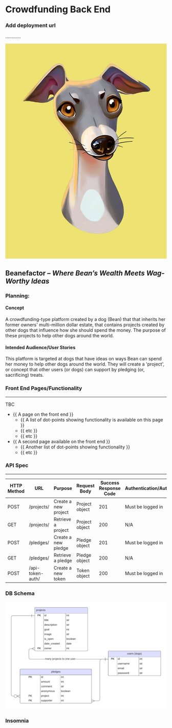 
# Crowdfunding Back End

### Add deployment url
............

![](/resources/beanefactor_test_logo.jpg)
## <strong>Beanefactor</strong> – <em>Where Bean’s Wealth Meets Wag-Worthy Ideas</em>

### Planning:
#### Concept
A crowdfunding-type platform created by a dog (Bean) that that inherits her former owners' multi-million dollar estate, that contains projects created by other dogs that influence how she should spend the money. The purpose of these projects to help other dogs around the world.

#### Intended Audience/User Stories
This platform is targeted at dogs that have ideas on ways Bean can spend her money to help other dogs around the world. They will create a 'project', or concept that other users (or dogs) can support by pledging (or, sacrificing) treats.

### Front End Pages/Functionality
---
TBC
- {{ A page on the front end }}
    - {{ A list of dot-points showing functionality is available on this page }}
    - {{ etc }}
    - {{ etc }}
- {{ A second page available on the front end }}
    - {{ Another list of dot-points showing functionality }}
    - {{ etc }}

### API Spec
---
| HTTP Method | URL              | Purpose              | Request Body   | Success Response Code | Authentication/Authorisation |
|-------------|------------------|----------------------|----------------|-----------------------|------------------------------|
| POST        | /projects/       | Create a new project | Project object | 201                   | Must be logged in            |
| GET         | /projects/       | Retrieve a project   | Project object | 200                   | N/A                          |
| POST        | /pledges/        | Create a new pledge  | Pledge object  | 201                   | Must be logged in            |
| GET         | /pledges/        | Retrieve a pledge    | Pledge object  | 200                   | N/A                          |
| POST        | /api-token-auth/ | Create a new token   | Token object   | 200                   | Must be logged in            |


### DB Schema
![](/resources/beanefactor_ERD_diagram.jpeg)

### Insomnia


